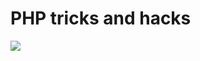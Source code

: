 # PHP tricks and hacks
![](https://github.com/nu11secur1ty/OpenSUSE-Linux-Linux-Architecture_Deployment-administration/blob/master/PHP/logo/1280px-PHP-logo.svg.png)
